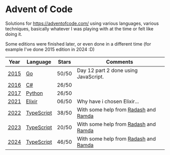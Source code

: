 # Advent of Code

Solutions for https://adventofcode.com/ using various languages, various techniques, basically whatever I was
playing with at the time or felt like doing it. 

Some editions were finished later, or even done in a different time (for example I've done 2015 edition in 2024 :D)

| Year         | Language              | Stars |Comments                                                        |
|--------------|-----------------------|-------|----------------------------------------------------------------|
| [2015](2015) | [Go][lang-go]         | 50/50 |Day 12 part 2 done using JavaScript.                            |
| [2016](2016) | [C#][lang-c#]         | 26/50 |                                                                |
| [2017](2017) | [Python][lang-python] | 26/50 |                                                                |
| [2021](2021) | [Elixir][lang-elixir] | 06/50 |Why have i chosen Elixir...                                     |
| [2022](2022) | [TypeScript][lang-ts] | 38/50 |With some help from [Radash][lib-radash] and [Ramda][lib-ramda] |
| [2023](2023) | [TypeScript][lang-ts] | 20/50 |With some help from [Radash][lib-radash] and [Ramda][lib-ramda] |
| [2024](2024) | [TypeScript][lang-ts] | 46/50 |With some help from [Radash][lib-radash] and [Ramda][lib-ramda] |

[lang-c#]: https://learn.microsoft.com/pl-pl/dotnet/csharp/
[lang-elixir]: https://elixir-lang.org/
[lang-go]: https://go.dev/
[lang-python]: https://www.python.org/
[lang-ts]: https://www.typescriptlang.org/

[lib-radash]: https://github.com/rayepps/radash
[lib-ramda]: https://github.com/ramda/ramda